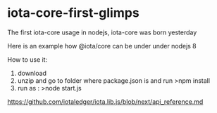 # iota-core-first-glimps
The first iota-core usage in nodejs, iota-core was born yesterday

Here is an example how @iota/core can be under under nodejs 8

How to use it:

  1. download
  2. unzip and go to folder where package.json is and run >npm install
  3. run as : >node start.js




https://github.com/iotaledger/iota.lib.js/blob/next/api_reference.md
